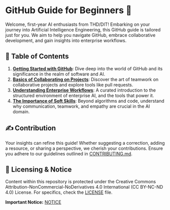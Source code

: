 # GitHub Guide for Beginners 🚀

Welcome, first-year AI enthusiasts from THD/DIT! Embarking on your journey into Artificial Intelligence Engineering, this GitHub guide is tailored just for you. We aim to help you navigate GitHub, embrace collaborative development, and gain insights into enterprise workflows.

## 📖 Table of Contents

1. [**Getting Started with GitHub**](./Getting-Started-with-GitHub.md): Dive deep into the world of GitHub and its significance in the realm of software and AI.
2. [**Basics of Collaborating on Projects**](./Collaborating-on-Projects.md): Discover the art of teamwork on collaborative projects and explore tools like pull requests.
3. [**Understanding Enterprise Workflows**](./Understanding-Enterprise-Workflows.md): A curated introduction to the structured environment of enterprise AI, and the tools that power it.
4. [**The Importance of Soft Skills**](./Importance-of-Soft-Skills.md): Beyond algorithms and code, understand why communication, teamwork, and empathy are crucial in the AI domain.

## ✍️ Contribution

Your insights can refine this guide! Whether suggesting a correction, adding a resource, or sharing a perspective, we cherish your contributions. Ensure you adhere to our guidelines outlined in [CONTRIBUTING.md](./CONTRIBUTING.md).

## 📜 Licensing & Notice

Content within this repository is protected under the Creative Commons Attribution-NonCommercial-NoDerivatives 4.0 International (CC BY-NC-ND 4.0) License. For specifics, check the [LICENSE](./LICENSE) file.

**Important Notice:** [NOTICE](./NOTICE.md)